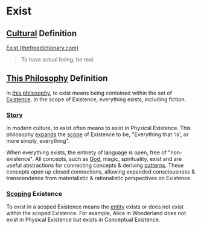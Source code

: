 # Exist

## [Cultural](./culture.md) Definition

<a href="http://www.thefreedictionary.com/exist" target="_blank">Exist (thefreedictionary.com)</a>

> To have actual being; be real.

## [This Philosophy](./this-philosophy.md) Definition

In [this philosophy](./this-philosophy.md), to exist means being contained within the set of [Existence](./existence.md). In the scope of Existence, everything exists, including fiction.

### [Story](./story.md)

In modern culture, to exist often means to exist in Physical Existence. This philosophy [expands](./expanding-consciousness.md) the [scope](./scope) of Existence to be, "Everything that 'is', or more simply, everything".

When everything exists, the entirety of language is open, free of "non-existence". All concepts, such as [God](./god.md), magic, spirituality, exist and are useful abstractions for connecting concepts & deriving [patterns](./pattern.md). These concepts open up closed connections, allowing expanded consciousness & transcendence from materialistic & rationalistic perspectives on Existence.

### [Scoping](./scope.md) Existence

To exist in a scoped Existence means the [entity](./entity.md) exists or does not exist within the scoped Existence. For example, Alice in Wonderland does not exist in Physical Existence but exists in Conceptual Existence.
